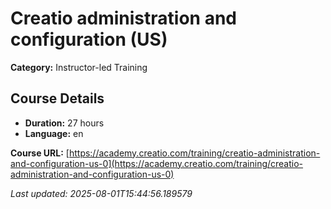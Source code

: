 # Creatio administration and configuration (US)

**Category:** Instructor-led Training

## Course Details

- **Duration:** 27 hours
- **Language:** en

**Course URL:** [https://academy.creatio.com/training/creatio-administration-and-configuration-us-0](https://academy.creatio.com/training/creatio-administration-and-configuration-us-0)

*Last updated: 2025-08-01T15:44:56.189579*
